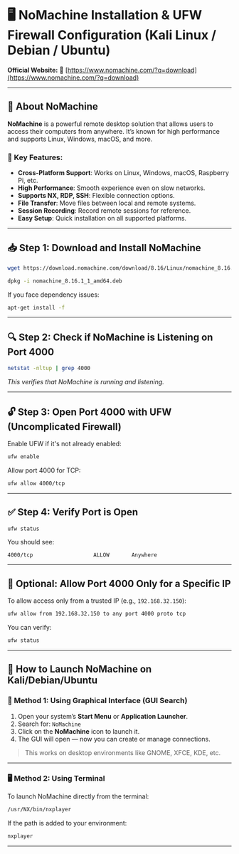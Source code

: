 
# 🖥️ NoMachine Installation & UFW Firewall Configuration (Kali Linux / Debian / Ubuntu)

**Official Website:**
🔗 [https://www.nomachine.com/?q=download](https://www.nomachine.com/?q=download)

---

## 🧾 About NoMachine

**NoMachine** is a powerful remote desktop solution that allows users to access their computers from anywhere. It’s known for high performance and supports Linux, Windows, macOS, and more.

### 🔑 Key Features:

* **Cross-Platform Support**: Works on Linux, Windows, macOS, Raspberry Pi, etc.
* **High Performance**: Smooth experience even on slow networks.
* **Supports NX, RDP, SSH**: Flexible connection options.
* **File Transfer**: Move files between local and remote systems.
* **Session Recording**: Record remote sessions for reference.
* **Easy Setup**: Quick installation on all supported platforms.

---

## 📥 Step 1: Download and Install NoMachine

```bash
wget https://download.nomachine.com/download/8.16/Linux/nomachine_8.16.1_1_amd64.deb
```

```bash
dpkg -i nomachine_8.16.1_1_amd64.deb
```

If you face dependency issues:

```bash
apt-get install -f
```

---

## 🔍 Step 2: Check if NoMachine is Listening on Port 4000

```bash
netstat -nltup | grep 4000
```

*This verifies that NoMachine is running and listening.*

---

## 🔓 Step 3: Open Port 4000 with UFW (Uncomplicated Firewall)

Enable UFW if it's not already enabled:

```bash
ufw enable
```

Allow port 4000 for TCP:

```bash
ufw allow 4000/tcp
```

---

## ✅ Step 4: Verify Port is Open

```bash
ufw status
```

You should see:

```
4000/tcp                   ALLOW       Anywhere
```

---

## 🔐 Optional: Allow Port 4000 Only for a Specific IP

To allow access only from a trusted IP (e.g., `192.168.32.150`):

```bash
ufw allow from 192.168.32.150 to any port 4000 proto tcp
```

You can verify:

```bash
ufw status
```

---

## 🚀 How to Launch NoMachine on Kali/Debian/Ubuntu

### 🧭 Method 1: Using Graphical Interface (GUI Search)

1. Open your system’s **Start Menu** or **Application Launcher**.
2. Search for: `NoMachine`
3. Click on the **NoMachine** icon to launch it.
4. The GUI will open — now you can create or manage connections.

> This works on desktop environments like GNOME, XFCE, KDE, etc.

---

### 🖥️ Method 2: Using Terminal

To launch NoMachine directly from the terminal:

```bash
/usr/NX/bin/nxplayer
```

If the path is added to your environment:

```bash
nxplayer
```

---

